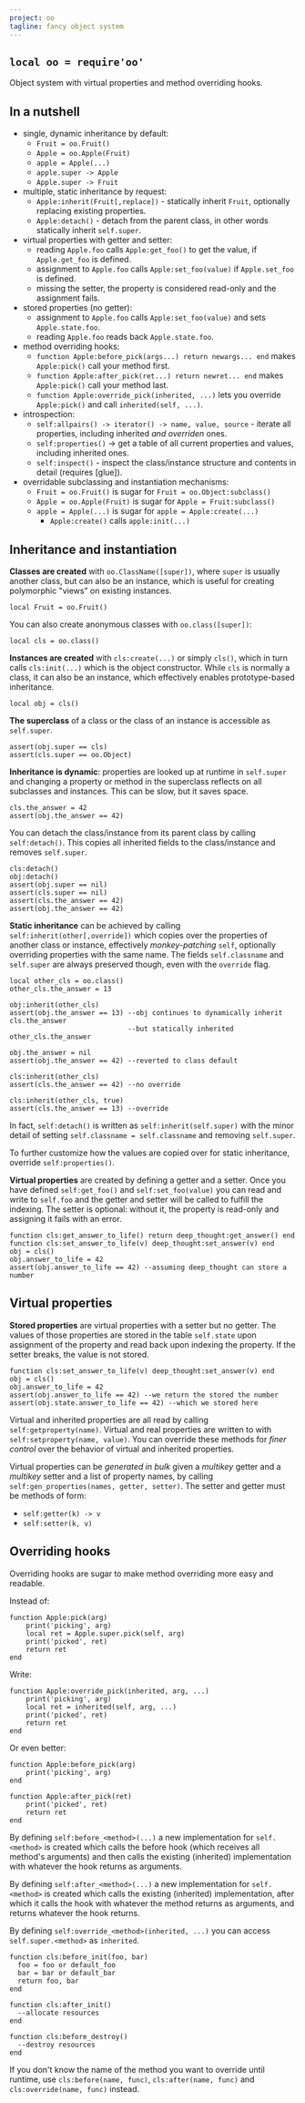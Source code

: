 ```yaml
---
project: oo
tagline: fancy object system
---
```


## `local oo = require'oo'`

Object system with virtual properties and method overriding hooks.

## In a nutshell

 * single, dynamic inheritance by default:
   * `Fruit = oo.Fruit()`
   * `Apple = oo.Apple(Fruit)`
   * `apple = Apple(...)`
   * `apple.super -> Apple`
   * `Apple.super -> Fruit`
 * multiple, static inheritance by request:
   * `Apple:inherit(Fruit[,replace])` - statically inherit `Fruit`, optionally replacing existing properties.
   * `Apple:detach()` - detach from the parent class, in other words statically inherit `self.super`.
 * virtual properties with getter and setter:
   * reading `Apple.foo` calls `Apple:get_foo()` to get the value, if `Apple.get_foo` is defined.
   * assignment to `Apple.foo` calls `Apple:set_foo(value)` if `Apple.set_foo` is defined.
   * missing the setter, the property is considered read-only and the assignment fails.
 * stored properties (no getter):
   * assignment to `Apple.foo` calls `Apple:set_foo(value)` and sets `Apple.state.foo`.
   * reading `Apple.foo` reads back `Apple.state.foo`.
 * method overriding hooks:
   * `function Apple:before_pick(args...) return newargs... end` makes `Apple:pick()` call your method first.
   * `function Apple:after_pick(ret...) return newret... end` makes `Apple:pick()` call your method last.
   * `function Apple:override_pick(inherited, ...)` lets you override `Apple:pick()` and call `inherited(self, ...)`.
 * introspection:
   * `self:allpairs() -> iterator() -> name, value, source` - iterate all properties, including inherited _and overriden_ ones.
   * `self:properties()` -> get a table of all current properties and values, including inherited ones.
   * `self:inspect()` - inspect the class/instance structure and contents in detail (requires [glue]).
 * overridable subclassing and instantiation mechanisms:
   * `Fruit = oo.Fruit()` is sugar for `Fruit = oo.Object:subclass()`
   * `Apple = oo.Apple(Fruit)` is sugar for `Apple = Fruit:subclass()`
   * `apple = Apple(...)` is sugar for `apple = Apple:create(...)`
      * `Apple:create()` calls `apple:init(...)`

## Inheritance and instantiation

**Classes are created** with `oo.ClassName([super])`, where `super` is usually another class,
but can also be an instance, which is useful for creating polymorphic "views" on existing instances.

~~~{.lua}
local Fruit = oo.Fruit()
~~~

You can also create anonymous classes with `oo.class([super])`:

~~~{.lua}
local cls = oo.class()
~~~

**Instances are created** with `cls:create(...)` or simply `cls()`, which in turn calls `cls:init(...)`
which is the object constructor. While `cls` is normally a class, it can also be an instance, which effectively
enables prototype-based inheritance.

~~~{.lua}
local obj = cls()
~~~

**The superclass** of a class or the class of an instance is accessible as `self.super`.

~~~{.lua}
assert(obj.super == cls)
assert(cls.super == oo.Object)
~~~

**Inheritance is dynamic**: properties are looked up at runtime in `self.super` and changing a property or method
in the superclass reflects on all subclasses and instances. This can be slow, but it saves space.

~~~{.lua}
cls.the_answer = 42
assert(obj.the_answer == 42)
~~~

You can detach the class/instance from its parent class by calling `self:detach()`. This copies all inherited fields
to the class/instance and removes `self.super`.

~~~{.lua}
cls:detach()
obj:detach()
assert(obj.super == nil)
assert(cls.super == nil)
assert(cls.the_answer == 42)
assert(obj.the_answer == 42)
~~~

**Static inheritance** can be achieved by calling `self:inherit(other[,override])` which copies over the properties of
another class or instance, effectively *monkey-patching* `self`, optionally overriding properties with the same name.
The fields `self.classname` and `self.super` are always preserved though, even with the `override` flag.

~~~{.lua}
local other_cls = oo.class()
other_cls.the_answer = 13

obj:inherit(other_cls)
assert(obj.the_answer == 13) --obj continues to dynamically inherit cls.the_answer
                             --but statically inherited other_cls.the_answer

obj.the_answer = nil
assert(obj.the_answer == 42) --reverted to class default

cls:inherit(other_cls)
assert(cls.the_answer == 42) --no override

cls:inherit(other_cls, true)
assert(cls.the_answer == 13) --override
~~~

In fact, `self:detach()` is written as `self:inherit(self.super)` with the minor detail of setting
`self.classname = self.classname` and removing `self.super`.

To further customize how the values are copied over for static inheritance, override `self:properties()`.

**Virtual properties** are created by defining a getter and a setter. Once you have defined `self:get_foo()`
and `self:set_foo(value)` you can read and write to `self.foo` and the getter and setter will be called to fulfill
the indexing. The setter is optional: without it, the property is read-only and assigning it fails with an error.

~~~{.lua}
function cls:get_answer_to_life() return deep_thought:get_answer() end
function cls:set_answer_to_life(v) deep_thought:set_answer(v) end
obj = cls()
obj.answer_to_life = 42
assert(obj.answer_to_life == 42) --assuming deep_thought can store a number
~~~

## Virtual properties

**Stored properties** are virtual properties with a setter but no getter. The values of those properties are stored
in the table `self.state` upon assignment of the property and read back upon indexing the property.
If the setter breaks, the value is not stored.

~~~{.lua}
function cls:set_answer_to_life(v) deep_thought:set_answer(v) end
obj = cls()
obj.answer_to_life = 42
assert(obj.answer_to_life == 42) --we return the stored the number
assert(obj.state.answer_to_life == 42) --which we stored here
~~~

Virtual and inherited properties are all read by calling `self:getproperty(name)`. Virtual and real properties
are written to with `self:setproperty(name, value)`. You can override these methods for *finer control* over the
behavior of virtual and inherited properties.

Virtual properties can be *generated in bulk* given a _multikey_ getter and a _multikey_ setter
and a list of property names, by calling `self:gen_properties(names, getter, setter)`.
The setter and getter must be methods of form:

  * `self:getter(k) -> v`
  * `self:setter(k, v)`

## Overriding hooks

Overriding hooks are sugar to make method overriding more easy and readable.

Instead of:

~~~{.lua}
function Apple:pick(arg)
	print('picking', arg)
	local ret = Apple.super.pick(self, arg)
	print('picked', ret)
	return ret
end
~~~

Write:

~~~{.lua}
function Apple:override_pick(inherited, arg, ...)
	print('picking', arg)
	local ret = inherited(self, arg, ...)
	print('picked', ret)
	return ret
end
~~~

Or even better:

~~~{.lua}
function Apple:before_pick(arg)
	print('picking', arg)
end

function Apple:after_pick(ret)
	print('picked', ret)
	return ret
end

~~~

By defining `self:before_<method>(...)` a new implementation for `self.<method>` is created which calls the
before hook (which receives all method's arguments) and then calls the existing (inherited) implementation
with whatever the hook returns as arguments.

By defining `self:after_<method>(...)` a new implementation for `self.<method>` is created which calls the
existing (inherited) implementation, after which it calls the hook with whatever the method returns as arguments,
and returns whatever the hook returns.

By defining `self:override_<method>(inherited, ...)` you can access `self.super.<method>` as `inherited`.

~~~{.lua}
function cls:before_init(foo, bar)
  foo = foo or default_foo
  bar = bar or default_bar
  return foo, bar
end

function cls:after_init()
  --allocate resources
end

function cls:before_destroy()
  --destroy resources
end
~~~

If you don't know the name of the method you want to override until runtime, use `cls:before(name, func)`,
`cls:after(name, func)` and `cls:override(name, func)` instead.

